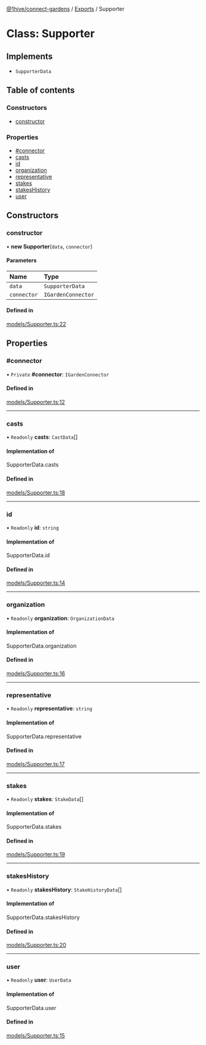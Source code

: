 [@1hive/connect-gardens](../README.md) / [Exports](../modules.md) / Supporter

# Class: Supporter

## Implements

- `SupporterData`

## Table of contents

### Constructors

- [constructor](Supporter.md#constructor)

### Properties

- [#connector](Supporter.md##connector)
- [casts](Supporter.md#casts)
- [id](Supporter.md#id)
- [organization](Supporter.md#organization)
- [representative](Supporter.md#representative)
- [stakes](Supporter.md#stakes)
- [stakesHistory](Supporter.md#stakeshistory)
- [user](Supporter.md#user)

## Constructors

### constructor

• **new Supporter**(`data`, `connector`)

#### Parameters

| Name | Type |
| :------ | :------ |
| `data` | `SupporterData` |
| `connector` | `IGardenConnector` |

#### Defined in

[models/Supporter.ts:22](https://github.com/1Hive/gardens/blob/3030077/packages/connector/src/models/Supporter.ts#L22)

## Properties

### #connector

• `Private` **#connector**: `IGardenConnector`

#### Defined in

[models/Supporter.ts:12](https://github.com/1Hive/gardens/blob/3030077/packages/connector/src/models/Supporter.ts#L12)

___

### casts

• `Readonly` **casts**: `CastData`[]

#### Implementation of

SupporterData.casts

#### Defined in

[models/Supporter.ts:18](https://github.com/1Hive/gardens/blob/3030077/packages/connector/src/models/Supporter.ts#L18)

___

### id

• `Readonly` **id**: `string`

#### Implementation of

SupporterData.id

#### Defined in

[models/Supporter.ts:14](https://github.com/1Hive/gardens/blob/3030077/packages/connector/src/models/Supporter.ts#L14)

___

### organization

• `Readonly` **organization**: `OrganizationData`

#### Implementation of

SupporterData.organization

#### Defined in

[models/Supporter.ts:16](https://github.com/1Hive/gardens/blob/3030077/packages/connector/src/models/Supporter.ts#L16)

___

### representative

• `Readonly` **representative**: `string`

#### Implementation of

SupporterData.representative

#### Defined in

[models/Supporter.ts:17](https://github.com/1Hive/gardens/blob/3030077/packages/connector/src/models/Supporter.ts#L17)

___

### stakes

• `Readonly` **stakes**: `StakeData`[]

#### Implementation of

SupporterData.stakes

#### Defined in

[models/Supporter.ts:19](https://github.com/1Hive/gardens/blob/3030077/packages/connector/src/models/Supporter.ts#L19)

___

### stakesHistory

• `Readonly` **stakesHistory**: `StakeHistoryData`[]

#### Implementation of

SupporterData.stakesHistory

#### Defined in

[models/Supporter.ts:20](https://github.com/1Hive/gardens/blob/3030077/packages/connector/src/models/Supporter.ts#L20)

___

### user

• `Readonly` **user**: `UserData`

#### Implementation of

SupporterData.user

#### Defined in

[models/Supporter.ts:15](https://github.com/1Hive/gardens/blob/3030077/packages/connector/src/models/Supporter.ts#L15)
